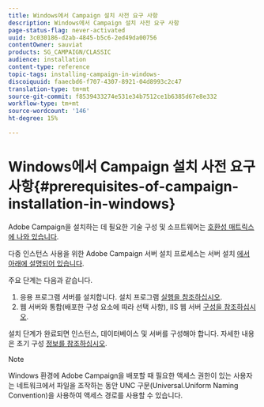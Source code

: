 ```yaml
---
title: Windows에서 Campaign 설치 사전 요구 사항
description: Windows에서 Campaign 설치 사전 요구 사항
page-status-flag: never-activated
uuid: 3c030186-d2ab-4845-b5c6-2ed49da00756
contentOwner: sauviat
products: SG_CAMPAIGN/CLASSIC
audience: installation
content-type: reference
topic-tags: installing-campaign-in-windows-
discoiquuid: faaecbd6-f707-4307-8921-04d8993c2c47
translation-type: tm+mt
source-git-commit: f8539433274e531e34b7512ce1b6385d67e8e332
workflow-type: tm+mt
source-wordcount: '146'
ht-degree: 15%

---
```



# Windows에서 Campaign 설치 사전 요구 사항{#prerequisites-of-campaign-installation-in-windows}

Adobe Campaign을 설치하는 데 필요한 기술 구성 및 소프트웨어는 [호환성 매트릭스에 나와 있습니다](https://helpx.adobe.com/kr/campaign/kb/compatibility-matrix.html).

다중 인스턴스 사용을 위한 Adobe Campaign 서버 설치 프로세스는 서버 설치 [에서 아래에 설명되어 있습니다](../../installation/using/installing-the-server.md).

주요 단계는 다음과 같습니다.

1. 응용 프로그램 서버를 설치합니다. 설치 프로그램 [실행을 참조하십시오](../../installation/using/installing-the-server.md#executing-the-installation-program).
1. 웹 서버와 통합(배포한 구성 요소에 따라 선택 사항), IIS 웹 서버 [구성을 참조하십시오](../../installation/using/integration-into-a-web-server-for-windows.md#configuring-the-iis-web-server).

설치 단계가 완료되면 인스턴스, 데이터베이스 및 서버를 구성해야 합니다. 자세한 내용은 초기 구성 [정보를 참조하십시오](../../installation/using/about-initial-configuration.md).

>[!NOTE]
>
>Windows 환경에 Adobe Campaign을 배포할 때 필요한 액세스 권한이 있는 사용자는 네트워크에서 파일을 조작하는 동안 UNC 구문(Universal.Uniform Naming Convention)을 사용하여 액세스 경로를 사용할 수 있습니다.

